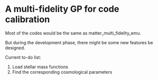 # A multi-fidelity GP for code calibration


Most of the codes would be the same as matter_multi_fidelity_emu.

But during the development phase, there might be some new features be designed.

Current to-do list:

1. Load stellar mass functions
2. Find the corresponding cosmological parameters

